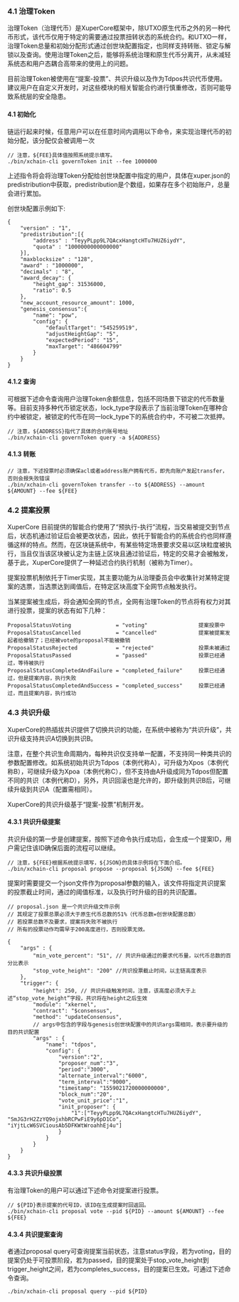 ### 4.1 治理Token

治理Token（治理代币）是XuperCore框架中，除UTXO原生代币之外的另一种代币形式，该代币仅用于特定的需要通过投票扭转状态的系统合约。和UTXO一样，治理Token总量和初始分配形式通过创世块配置指定，也同样支持转账、锁定与解锁以及查询。使用治理Token之后，能够将系统治理和原生代币分离开，从未减轻系统态和用户态耦合高带来的使用上的问题。

目前治理Token被使用在“提案-投票”、共识升级以及作为Tdpos共识代币使用。建议用户在自定义开发时，对这些模块的相关智能合约进行慎重修改，否则可能导致系统层的安全隐患。

####  4.1 初始化

链运行起来时候，任意用户可以在任意时间内调用以下命令，来实现治理代币的初始分配，该分配仅会被调用一次

```
// 注意，${FEE}具体值按照系统提示填写。
./bin/xchain-cli governToken init --fee 1000000
```

 上述指令将会将治理Token分配给创世块配置中指定的用户，具体在xuper.json的predistribution中获取，predistribution是个数组，如果存在多个初始账户，总量会进行累加。

创世块配置示例如下:

```
{
    "version" : "1",
    "predistribution":[{
        "address" : "TeyyPLpp9L7QAcxHangtcHTu7HUZ6iydY",
        "quota" : "1000000000000000"
    }],
    "maxblocksize" : "128",
    "award" : "1000000",
    "decimals" : "8",
    "award_decay": {
        "height_gap": 31536000,
        "ratio": 0.5
    },
    "new_account_resource_amount": 1000,
    "genesis_consensus":{
        "name": "pow",
        "config": {
            "defaultTarget": "545259519",
            "adjustHeightGap": "5",
            "expectedPeriod": "15",
            "maxTarget": "486604799"
        }
    }
}
```

####  4.1.2 查询

可根据下述命令查询用户治理Token余额信息，包括不同场景下锁定的代币数量等。目前支持多种代币锁定状态，lock_type字段表示了当前治理Token在哪种合约中被锁定，被锁定的代币在同一lock_type下的系统合约中，不可被二次抵押。

```
// 注意，${ADDRESS}指代了具体的合约账号地址
./bin/xchain-cli governToken query -a ${ADDRESS}
```

#### 4.1.3 转账

```
// 注意，下述投票时必须确保acl或者address账户拥有代币，即先向账户发起transfer，否则会报失败错误
./bin/xchain-cli governToken transfer --to ${ADDRESS} --amount ${AMOUNT} --fee ${FEE}
```



### 4.2 提案投票

XuperCore 目前提供的智能合约使用了“预执行-执行”流程，当交易被提交到节点后，状态机通过验证后会被更改状态，因此，依托于智能合约的系统合约也同样遵循这样的特点。然而，在区块链系统中，有某些特定场景要求交易以区块粒度被执行，当且仅当该区块被认定为主链上区块且通过验证后，特定的交易才会被触发，基于此，XuperCore提供了一种延迟合约执行机制（被称为Timer）。

提案投票机制依托于Timer实现，其主要功能为从治理委员会中收集针对某特定提案的选票，当选票达到阈值后，在特定区块高度下全网节点触发执行。

当某提案被生成后，将会通知全网的节点，全网有治理Token的节点将有权力对其进行投票，提案的状态有如下几种：

```
ProposalStatusVoting              = "voting"                提案投票中
ProposalStatusCancelled           = "cancelled"             提案被提案发起者给撤销了；已经被vote的proposal不能被撤销
ProposalStatusRejected            = "rejected"              投票未被通过
ProposalStatusPassed              = "passed"                投票已经通过，等待被执行
ProposalStatusCompletedAndFailure = "completed_failure"     投票已经通过，但是提案内容，执行失败
ProposalStatusCompletedAndSuccess = "completed_success"     投票已经通过，而且提案内容，执行成功
```

###  4.3 共识升级

XuperCore的热插拔共识提供了切换共识的功能，在系统中被称为“共识升级”，共识升级支持共识A切换到共识B。

注意，在整个共识生命周期内，每种共识仅支持单一配置，不支持同一种类共识的参数配置修改。如系统初始共识为Tdpos（本例代称A），可升级为Xpos（本例代称B），可继续升级为Xpoa（本例代称C），但不支持由A升级成同为Tdpos但配置不同的共识（本例代称D），另外，共识回滚也是允许的，即升级到共识B后，可继续升级到共识A（配置需相同）。

XuperCore的共识升级基于“提案-投票”机制开发。



#### 4.3.1 共识升级提案

共识升级的第一步是创建提案，按照下述命令执行成功后，会生成一个提案ID，用户需记住该ID确保后面的流程可以继续。

```
// 注意，${FEE}根据系统提示填写，${JSON}的具体示例将在下面介绍。
./bin/xchain-cli proposal propose --proposal ${JSON} --fee ${FEE}
```

提案时需要提交一个json文件作为proposal参数的输入，该文件将指定共识提案的投票截止时间，通过的阈值标准，以及执行时升级的目的共识配置。

```
// proposal.json 是一个共识升级文件示例
// 其规定了投票总票必须大于原生代币总数的51%（代币总数=创世块配置总数）
// 若投票总数不及要求，提案将失败不被执行
// 所有的投票动作均需早于200高度进行，否则投票无效。

{
    "args" : {
        "min_vote_percent": "51", // 共识升级通过的要求代币量，以代币总数的百分比表示
        "stop_vote_height": "200" //共识投票截止时间，以主链高度表示
    },
    "trigger": {
        "height": 250, // 共识升级触发时间，注意，该高度必须大于上述“stop_vote_height”字段，共识将在height之后生效
        "module": "xkernel",
        "contract": "$consensus",
        "method": "updateConsensus",
        // args中包含的字段与genesis创世块配置中的共识args需相同，表示要升级的目的共识配置
        "args" : {
            "name": "tdpos",
            "config": {
                "version":"2",
                "proposer_num":"3",
                "period":"3000",
                "alternate_interval":"6000",
                "term_interval":"9000",
                "timestamp": "1559021720000000000",
                "block_num":"20",
                "vote_unit_price":"1",
                "init_proposer": {
                    "1":["TeyyPLpp9L7QAcxHangtcHTu7HUZ6iydY", "SmJG3rH2ZzYQ9ojxhbRCPwFiE9y6pD1Co", "iYjtLcW6SVCiousAb5DFKWtWroahhEj4u"]
                }
            }
        }
    }
}
```

#### 4.3.3 共识升级投票

有治理Token的用户可以通过下述命令对提案进行投票。

```
// ${PID}表示提案的代号ID，该ID在生成提案时回返回。
./bin/xchain-cli proposal vote --pid ${PID} --amount ${AMOUNT} --fee ${FEE}
```

#### 4.3.4 共识提案查询

者通过proposal query可查询提案当前状态，注意status字段，若为voting，目的提案仍处于可投票阶段，若为passed，目的提案处于stop_vote_height到trigger_height之间，若为completes_success，目的提案已生效。可通过下述命令查询。

```
./bin/xchain-cli proposal query --pid ${PID}
```
